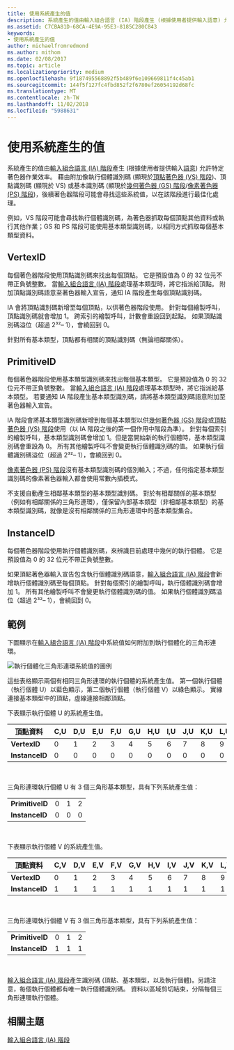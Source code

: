 ```yaml
---
title: 使用系統產生的值
description: 系統產生的值由輸入組合語言 (IA) 階段產生 (根據使用者提供輸入語意) 允許特定著色器作業效率。
ms.assetid: C7CBA81D-68CA-4E9A-95E3-8185C280C843
keywords:
- 使用系統產生的值
author: michaelfromredmond
ms.author: mithom
ms.date: 02/08/2017
ms.topic: article
ms.localizationpriority: medium
ms.openlocfilehash: 9f187495568892f5b489f6e109669811f4c45ab1
ms.sourcegitcommit: 144f5f127fc4fbd852f2f6780ef26054192d68fc
ms.translationtype: MT
ms.contentlocale: zh-TW
ms.lasthandoff: 11/02/2018
ms.locfileid: "5988631"
---
```

# <a name="span-iddirect3dconceptsusingsystem-generatedvaluesspanusing-system-generated-values"></a><span id="direct3dconcepts.using_system-generated_values"></span>使用系統產生的值


系統產生的值由[輸入組合語言 (IA) 階段](input-assembler-stage--ia-.md)產生 (根據使用者提供輸入[語意](https://msdn.microsoft.com/library/windows/desktop/bb509647)) 允許特定著色器作業效率。 藉由附加像執行個體識別碼 (顯現於[頂點著色器 (VS) 階段](vertex-shader-stage--vs-.md))、頂點識別碼 (顯現於 VS) 或基本識別碼 (顯現於[幾何著色器 (GS) 階段](geometry-shader-stage--gs-.md)/[像素著色器 (PS) 階段](pixel-shader-stage--ps-.md))，後續著色器階段可能會尋找這些系統值，以在該階段進行最佳化處理。

例如，VS 階段可能會尋找執行個體識別碼，為著色器抓取每個頂點其他資料或執行其他作業；GS 和 PS 階段可能使用基本類型識別碼，以相同方式抓取每個基本類型資料。

## <a name="span-idvertexidspanspan-idvertexidspanspan-idvertexidspanvertexid"></a><span id="VertexID"></span><span id="vertexid"></span><span id="VERTEXID"></span>VertexID


每個著色器階段使用頂點識別碼來找出每個頂點。 它是預設值為 0 的 32 位元不帶正負號整數。 當[輸入組合語言 (IA) 階段](input-assembler-stage--ia-.md)處理基本類型時，將它指派給頂點。 附加頂點識別碼語意至著色器輸入宣告，通知 IA 階段產生每個頂點識別碼。

IA 會將頂點識別碼新增至每個頂點，以供著色器階段使用。 針對每個繪製呼叫，頂點識別碼就會增加 1。 跨索引的繪製呼叫，計數會重設回到起點。 如果頂點識別碼溢位（超過 2³²– 1），會繞回到 0。

針對所有基本類型，頂點都有相關的頂點識別碼（無論相鄰關係）。

## <a name="span-idprimitiveidspanspan-idprimitiveidspanspan-idprimitiveidspanprimitiveid"></a><span id="PrimitiveID"></span><span id="primitiveid"></span><span id="PRIMITIVEID"></span>PrimitiveID


每個著色器階段使用基本類型識別碼來找出每個基本類型。 它是預設值為 0 的 32 位元不帶正負號整數。 當[輸入組合語言 (IA) 階段](input-assembler-stage--ia-.md)處理基本類型時，將它指派給基本類型。 若要通知 IA 階段產生基本類型識別碼，請將基本類型識別碼語意附加至著色器輸入宣告。

IA 階段會將基本類型識別碼新增到每個基本類型以供[幾何著色器 (GS) 階段](geometry-shader-stage--gs-.md)或[頂點著色器 (VS) 階段](vertex-shader-stage--vs-.md)使用（以 IA 階段之後的第一個作用中階段為準）。 針對每個索引的繪製呼叫，基本類型識別碼會增加 1。但是當開始新的執行個體時，基本類型識別碼會重設為 0。 所有其他繪製呼叫不會變更執行個體識別碼的值。 如果執行個體識別碼溢位（超過 2³²– 1），會繞回到 0。

[像素著色器 (PS) 階段](pixel-shader-stage--ps-.md)沒有基本類型識別碼的個別輸入；不過，任何指定基本類型識別碼的像素著色器輸入都會使用常數內插模式。

不支援自動產生相鄰基本類型的基本類型識別碼。 對於有相鄰關係的基本類型（例如有相鄰關係的三角形連環），僅保留內部基本類型（非相鄰基本類型）的基本類型識別碼，就像是沒有相鄰關係的三角形連環中的基本類型集合。

## <a name="span-idinstanceidspanspan-idinstanceidspanspan-idinstanceidspaninstanceid"></a><span id="InstanceID"></span><span id="instanceid"></span><span id="INSTANCEID"></span>InstanceID


每個著色器階段使用執行個體識別碼，來辨識目前處理中幾何的執行個體。 它是預設值為 0 的 32 位元不帶正負號整數。

如果頂點著色器輸入宣告包含執行個體識別碼語意，[輸入組合語言 (IA) 階段](input-assembler-stage--ia-.md)會新增執行個體識別碼至每個頂點。 針對每個索引的繪製呼叫，執行個體識別碼會增加 1。 所有其他繪製呼叫不會變更執行個體識別碼的值。 如果執行個體識別碼溢位（超過 2³²– 1），會繞回到 0。

## <a name="span-idexamplespanspan-idexamplespanspan-idexamplespanexample"></a><span id="Example"></span><span id="example"></span><span id="EXAMPLE"></span>範例


下圖顯示在[輸入組合語言 (IA) 階段](input-assembler-stage--ia-.md)中系統值如何附加到執行個體化的三角形連環。

![執行個體化三角形連環系統值的圖例](images/d3d10-ia-example.png)

這些表格顯示兩個有相同三角形連環的執行個體的系統產生值。 第一個執行個體（執行個體 U）以藍色顯示，第二個執行個體（執行個體 V）以綠色顯示。 實線連接基本類型中的頂點，虛線連接相鄰頂點。

下表顯示執行個體 U 的系統產生值。

| 頂點資料    | C,U | D,U | E,U | F,U | G,U | H,U | I,U | J,U | K,U | L,U |
|----------------|-----|-----|-----|-----|-----|-----|-----|-----|-----|-----|
| **VertexID**   | 0   | 1   | 2   | 3   | 4   | 5   | 6   | 7   | 8   | 9   |
| **InstanceID** | 0   | 0   | 0   | 0   | 0   | 0   | 0   | 0   | 0   | 0   |

 

三角形連環執行個體 U 有 3 個三角形基本類型，具有下列系統產生值：

|                 |     |     |     |
|-----------------|-----|-----|-----|
| **PrimitiveID** | 0   | 1   | 2   |
| **InstanceID**  | 0   | 0   | 0   |

 

下表顯示執行個體 V 的系統產生值。

| 頂點資料    | C,V | D,V | E,V | F,V | G,V | H,V | I,V | J,V | K,V | L,V |
|----------------|-----|-----|-----|-----|-----|-----|-----|-----|-----|-----|
| **VertexID**   | 0   | 1   | 2   | 3   | 4   | 5   | 6   | 7   | 8   | 9   |
| **InstanceID** | 1   | 1   | 1   | 1   | 1   | 1   | 1   | 1   | 1   | 1   |

 

三角形連環執行個體 V 有 3 個三角形基本類型，具有下列系統產生值：

|                 |     |     |     |
|-----------------|-----|-----|-----|
| **PrimitiveID** | 0   | 1   | 2   |
| **InstanceID**  | 1   | 1   | 1   |

 

[輸入組合語言 (IA) 階段](input-assembler-stage--ia-.md)產生識別碼 (頂點、基本類型，以及執行個體)。另請注意，每個執行個體都有唯一執行個體識別碼。 資料以區域剪切結束，分隔每個三角形連環執行個體。

## <a name="span-idrelated-topicsspanrelated-topics"></a><span id="related-topics"></span>相關主題


[輸入組合語言 (IA) 階段](input-assembler-stage--ia-.md)

 

 




